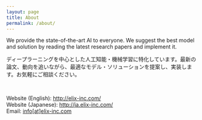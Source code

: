 ```yaml
---
layout: page
title: About
permalink: /about/
---
```


We provide the state-of-the-art AI to everyone. We suggest the best model and solution by reading the latest research papers and implement it.

ディープラーニングを中心とした人工知能・機械学習に特化しています。最新の論文、動向を追いながら、最適なモデル・ソリューションを提案し、実装します。お気軽にご相談ください。

<br>

Website (English): <a href="http://elix-inc.com/">http://elix-inc.com/</a>  
Website (Japanese): <a href="http://ja.elix-inc.com/">http://ja.elix-inc.com/</a>  
Email: [info[at]elix-inc.com](mailto:info@elix-inc.com)
